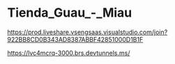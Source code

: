 # Tienda_Guau_-_Miau
https://prod.liveshare.vsengsaas.visualstudio.com/join?922BB8CD0B343AD8387ABBF42851000D1B1F

https://lvc4mcrq-3000.brs.devtunnels.ms/